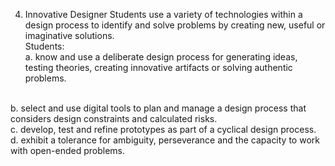 4. Innovative Designer
Students use a variety of technologies within a design process to identify and solve problems by creating new, useful or imaginative solutions. 
<br> Students: <br>
a. know and use a deliberate design process for generating ideas, testing theories, creating innovative artifacts or solving authentic problems.
<br>
b. select and use digital tools to plan and manage a design process that considers design constraints and calculated risks.
<br>
c. develop, test and refine prototypes as part of a cyclical design process.
<br>
d. exhibit a tolerance for ambiguity, perseverance and the capacity to work with open-ended problems.
